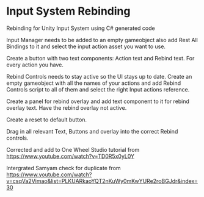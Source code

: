 # Input System Rebinding
Rebinding for Unity Input System using C# generated code

Input Manager needs to be added to an empty gameobject also add Rest All Bindings to it and 
select the input action asset you want to use.

Create a button with two text components: Action text and Rebind text. For every action you have.

Rebind Controls needs to stay active so the UI stays up to date. Create an empty gameobject with
all the names of your actions and add Rebind Controls script to all of them and select the right 
Input actions reference.

Create a panel for rebind overlay and add text component to it for rebind overlay text.
Have the rebind overlay not active.

Create a reset to default button.

Drag in all relevant Text, Buttons and overlay into the correct Rebind controls.

Corrected and add to One Wheel Studio tutorial from https://www.youtube.com/watch?v=TD0R5x0yL0Y

Intergrated Samyam check for duplicate from https://www.youtube.com/watch?v=csqVa2Vimao&list=PLKUARkaoYQT2nKuWy0mKwYURe2roBGJdr&index=30
